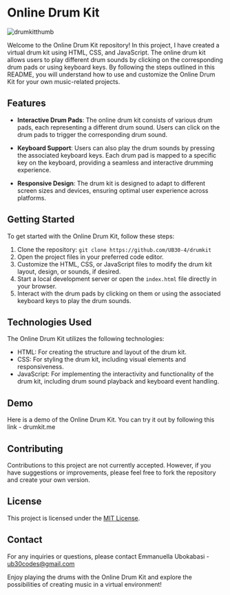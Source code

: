 # Online Drum Kit
![drumkitthumb](https://github.com/UB30-4/drumkit/assets/101749091/ef59b0e4-7232-462a-8bb4-ed11465c3270)

Welcome to the Online Drum Kit repository! In this project, I have created a virtual drum kit using HTML, CSS, and JavaScript. The online drum kit allows users to play different drum sounds by clicking on the corresponding drum pads or using keyboard keys. By following the steps outlined in this README, you will understand how to use and customize the Online Drum Kit for your own music-related projects.

## Features

- **Interactive Drum Pads**: The online drum kit consists of various drum pads, each representing a different drum sound. Users can click on the drum pads to trigger the corresponding drum sound.

- **Keyboard Support**: Users can also play the drum sounds by pressing the associated keyboard keys. Each drum pad is mapped to a specific key on the keyboard, providing a seamless and interactive drumming experience.

- **Responsive Design**: The drum kit is designed to adapt to different screen sizes and devices, ensuring optimal user experience across platforms.

## Getting Started

To get started with the Online Drum Kit, follow these steps:

1. Clone the repository: `git clone https://github.com/UB30-4/drumkit`
2. Open the project files in your preferred code editor.
3. Customize the HTML, CSS, or JavaScript files to modify the drum kit layout, design, or sounds, if desired.
4. Start a local development server or open the `index.html` file directly in your browser.
5. Interact with the drum pads by clicking on them or using the associated keyboard keys to play the drum sounds.

## Technologies Used

The Online Drum Kit utilizes the following technologies:

- HTML: For creating the structure and layout of the drum kit.
- CSS: For styling the drum kit, including visual elements and responsiveness.
- JavaScript: For implementing the interactivity and functionality of the drum kit, including drum sound playback and keyboard event handling.

## Demo
Here is a demo of the Online Drum Kit. You can try it out by following this link - drumkit.me

## Contributing

Contributions to this project are not currently accepted. However, if you have suggestions or improvements, please feel free to fork the repository and create your own version.

## License

This project is licensed under the [MIT License](link-to-license.md).

## Contact

For any inquiries or questions, please contact Emmanuella Ubokabasi - ub30codes@gmail.com

Enjoy playing the drums with the Online Drum Kit and explore the possibilities of creating music in a virtual environment!
